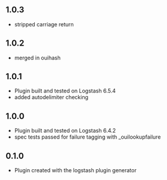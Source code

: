 ## 1.0.3
  - stripped carriage return
## 1.0.2
  - merged in ouihash
## 1.0.1
  - Plugin built and tested on Logstash 6.5.4
  - added autodelimiter checking
## 1.0.0
  - Plugin built and tested on Logstash 6.4.2
  - spec tests passed for failure tagging with _ouilookupfailure

## 0.1.0
  - Plugin created with the logstash plugin generator
